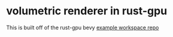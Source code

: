 # volumetric renderer in rust-gpu

This is built off of the rust-gpu bevy [example workspace repo](https://github.com/Bevy-Rust-GPU/example-workspace/tree/834572f8995c34a233c3eb25011b3b7cb3e06e63)
